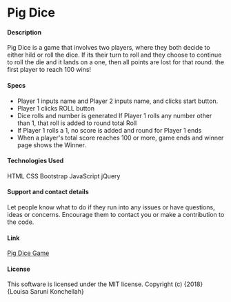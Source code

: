 # Pig Dice
 
#### Description  
Pig Dice is a game that involves two players, where they both decide to either hild or roll the dice. If its their turn to roll and they choose to continue to roll the die and it lands on a one, then all points are lost for that round. the first player to reach 100 wins!

#### Specs
* Player 1 inputs name and Player 2 inputs name, and clicks start button.
* Player 1 clicks ROLL button		
* Dice rolls and number is generated If Player 1 rolls any number other than 1, that roll is added to round total	Roll 
* If Player 1 rolls a 1, no score is added and round for Player 1 ends	
*  When a player's total score reaches 100 or more, game ends and winner page shows the Winner.

#### Technologies Used
HTML CSS Bootstrap JavaScript jQuery

#### Support and contact details
Let people know what to do if they run into any issues or have questions, ideas or concerns. Encourage them to contact you or make a contribution to the code.
#### Link
[Pig Dice Game]()

#### License
This software is licensed under the MIT license. Copyright (c) {2018} {Louisa Saruni Konchellah}
